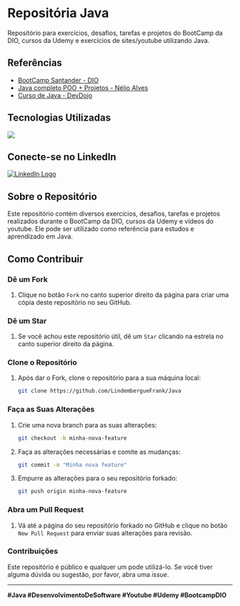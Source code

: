 # Repositória Java 

Repositório para exercícios, desafios, tarefas e projetos do BootCamp da DIO, cursos da Udemy e exercícios de sites/youtube utilizando Java.

## Referências
- [BootCamp Santander - DIO](https://app.santanderopenacademy.com/pt-BR/program/santander-bootcamp-2024)
- [Java completo POO + Projetos - Nélio Alves](https://www.udemy.com/course/java-curso-completo/?couponCode=SKILLS4SALEA)
- [Curso de Java - DevDojo](https://www.youtube.com/playlist?list=PL62G310vn6nFIsOCC0H-C2infYgwm8SWW)

## Tecnologias Utilizadas
![](https://www.vectorlogo.zone/logos/java/java-icon.svg)

## Conecte-se no LinkedIn
[![LinkedIn Logo](https://www.vectorlogo.zone/logos/linkedin/linkedin-icon.svg)](https://www.linkedin.com/in/lindembergue-frank-b991202b7/)

## Sobre o Repositório
Este repositório contém diversos exercícios, desafios, tarefas e projetos realizados durante o BootCamp da DIO, cursos da Udemy e vídeos do youtube. Ele pode ser utilizado como referência para estudos e aprendizado em Java.

## Como Contribuir

### Dê um Fork
1. Clique no botão `Fork` no canto superior direito da página para criar uma cópia deste repositório no seu GitHub.

### Dê um Star
1. Se você achou este repositório útil, dê um `Star` clicando na estrela no canto superior direito da página.

### Clone o Repositório
1. Após dar o Fork, clone o repositório para a sua máquina local:
    ```sh
    git clone https://github.com/LindembergueFrank/Java
    ```

### Faça as Suas Alterações
1. Crie uma nova branch para as suas alterações:
    ```sh
    git checkout -b minha-nova-feature
    ```

2. Faça as alterações necessárias e comite as mudanças:
    ```sh
    git commit -m "Minha nova feature"
    ```

3. Empurre as alterações para o seu repositório forkado:
    ```sh
    git push origin minha-nova-feature
    ```

### Abra um Pull Request
1. Vá até a página do seu repositório forkado no GitHub e clique no botão `New Pull Request` para enviar suas alterações para revisão.

### Contribuições
Este repositório é público e qualquer um pode utilizá-lo. Se você tiver alguma dúvida ou sugestão, por favor, abra uma _issue_.

---

**#Java #DesenvolvimentoDeSoftware #Youtube #Udemy #BootcampDIO**
